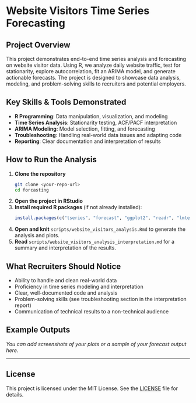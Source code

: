 # Website Visitors Time Series Forecasting

## Project Overview
This project demonstrates end-to-end time series analysis and forecasting on website visitor data. Using R, we analyze daily website traffic, test for stationarity, explore autocorrelation, fit an ARIMA model, and generate actionable forecasts. The project is designed to showcase data analysis, modeling, and problem-solving skills to recruiters and potential employers.

## Key Skills & Tools Demonstrated
- **R Programming**: Data manipulation, visualization, and modeling
- **Time Series Analysis**: Stationarity testing, ACF/PACF interpretation
- **ARIMA Modeling**: Model selection, fitting, and forecasting
- **Troubleshooting**: Handling real-world data issues and adapting code
- **Reporting**: Clear documentation and interpretation of results

## How to Run the Analysis
1. **Clone the repository**
   ```sh
   git clone <your-repo-url>
   cd forcasting
   ```
2. **Open the project in RStudio**
3. **Install required R packages** (if not already installed):
   ```r
   install.packages(c("tseries", "forecast", "ggplot2", "readr", "lmtest"))
   ```
4. **Open and knit** `scripts/website_visitors_analysis.Rmd` to generate the analysis and plots.
5. **Read** `scripts/website_visitors_analysis_interpretation.md` for a summary and interpretation of the results.

## What Recruiters Should Notice
- Ability to handle and clean real-world data
- Proficiency in time series modeling and interpretation
- Clear, well-documented code and analysis
- Problem-solving skills (see troubleshooting section in the interpretation report)
- Communication of technical results to a non-technical audience

## Example Outputs
*You can add screenshots of your plots or a sample of your forecast output here.*

---

## License
This project is licensed under the MIT License. See the [LICENSE](LICENSE) file for details. 